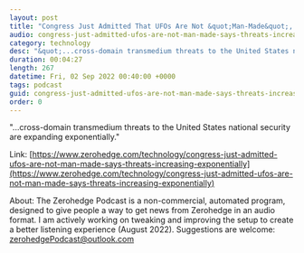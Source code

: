 ```yaml
---
layout: post
title: "Congress Just Admitted That UFOs Are Not &quot;Man-Made&quot;, Says &quot;Threats&quot; Increasing &quot;Exponentially&quot;"
audio: congress-just-admitted-ufos-are-not-man-made-says-threats-increasing-exponentially-0
category: technology
desc: "&quot;...cross-domain transmedium threats to the United States national security are expanding exponentially.&quot; "
duration: 00:04:27
length: 267
datetime: Fri, 02 Sep 2022 00:40:00 +0000
tags: podcast
guid: congress-just-admitted-ufos-are-not-man-made-says-threats-increasing-exponentially-0
order: 0
---
```

&quot;...cross-domain transmedium threats to the United States national security are expanding exponentially.&quot; 

Link: [https://www.zerohedge.com/technology/congress-just-admitted-ufos-are-not-man-made-says-threats-increasing-exponentially](https://www.zerohedge.com/technology/congress-just-admitted-ufos-are-not-man-made-says-threats-increasing-exponentially)

About: The Zerohedge Podcast is a non-commercial, automated program, designed to give people a way to get news from Zerohedge in an audio format.  I am actively working on tweaking and improving the setup to create a better listening experience (August 2022).  Suggestions are welcome: [zerohedgePodcast@outlook.com](mailto:zerohedgePodcast@outlook.com)